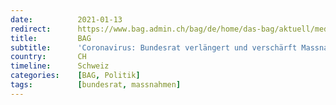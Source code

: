 ```yaml
---
date:          2021-01-13
redirect:      https://www.bag.admin.ch/bag/de/home/das-bag/aktuell/medienmitteilungen.msg-id-81967.html
title:         BAG
subtitle:      'Coronavirus: Bundesrat verlängert und verschärft Massnahmen'
country:       CH
timeline:      Schweiz
categories:    [BAG, Politik]
tags:          [bundesrat, massnahmen]
---
```

